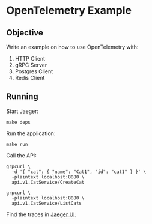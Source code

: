 # OpenTelemetry Example

## Objective

Write an example on how to use OpenTelemetry with:
1. HTTP Client
2. gRPC Server
3. Postgres Client
4. Redis Client

## Running

Start Jaeger:

```shell
make deps
```

Run the application:

```shell
make run
```

Call the API:
```shell
grpcurl \
  -d '{ "cat": { "name": "Cat1", "id": "cat1" } }' \
  -plaintext localhost:8080 \
  api.v1.CatService/CreateCat
```

```shell
grpcurl \
  -plaintext localhost:8080 \
  api.v1.CatService/ListCats
```

Find the traces in [Jaeger UI](http://localhost:16686).